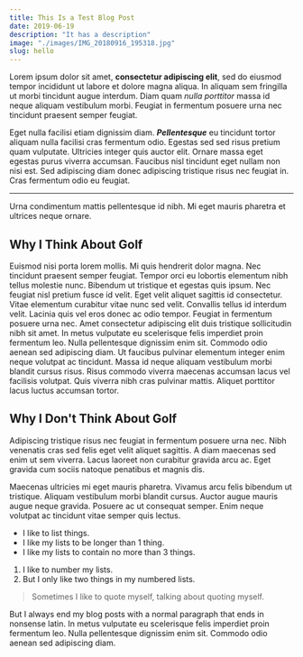 ```yaml
---
title: This Is a Test Blog Post
date: 2019-06-19
description: "It has a description"
image: "./images/IMG_20180916_195318.jpg"
slug: hello
---
```


Lorem ipsum dolor sit amet, **consectetur adipiscing elit**, sed do eiusmod tempor incididunt ut labore et dolore magna aliqua. In aliquam sem fringilla ut morbi tincidunt augue interdum. Diam quam *nulla porttitor* massa id neque aliquam vestibulum morbi. Feugiat in fermentum posuere urna nec tincidunt praesent semper feugiat. 

Eget nulla facilisi etiam dignissim diam. ***Pellentesque*** eu tincidunt tortor aliquam nulla facilisi cras fermentum odio. Egestas sed sed risus pretium quam vulputate. Ultricies integer quis auctor elit. Ornare massa eget egestas purus viverra accumsan. Faucibus nisl tincidunt eget nullam non nisi est. Sed adipiscing diam donec adipiscing tristique risus nec feugiat in. Cras fermentum odio eu feugiat. 

---

Urna condimentum mattis pellentesque id nibh. Mi eget mauris pharetra et ultrices neque ornare.

## Why I Think About Golf

Euismod nisi porta lorem mollis. Mi quis hendrerit dolor magna. Nec tincidunt praesent semper feugiat. Tempor orci eu lobortis elementum nibh tellus molestie nunc. Bibendum ut tristique et egestas quis ipsum. Nec feugiat nisl pretium fusce id velit. Eget velit aliquet sagittis id consectetur. Vitae elementum curabitur vitae nunc sed velit. Convallis tellus id interdum velit. Lacinia quis vel eros donec ac odio tempor. Feugiat in fermentum posuere urna nec. Amet consectetur adipiscing elit duis tristique sollicitudin nibh sit amet. In metus vulputate eu scelerisque felis imperdiet proin fermentum leo. Nulla pellentesque dignissim enim sit. Commodo odio aenean sed adipiscing diam. Ut faucibus pulvinar elementum integer enim neque volutpat ac tincidunt. Massa id neque aliquam vestibulum morbi blandit cursus risus. Risus commodo viverra maecenas accumsan lacus vel facilisis volutpat. Quis viverra nibh cras pulvinar mattis. Aliquet porttitor lacus luctus accumsan tortor.

## Why I Don't Think About Golf

Adipiscing tristique risus nec feugiat in fermentum posuere urna nec. Nibh venenatis cras sed felis eget velit aliquet sagittis. A diam maecenas sed enim ut sem viverra. Lacus laoreet non curabitur gravida arcu ac. Eget gravida cum sociis natoque penatibus et magnis dis. 

Maecenas ultricies mi eget mauris pharetra. Vivamus arcu felis bibendum ut tristique. Aliquam vestibulum morbi blandit cursus. Auctor augue mauris augue neque gravida. Posuere ac ut consequat semper. Enim neque volutpat ac tincidunt vitae semper quis lectus.

- I like to list things.
- I like my lists to be longer than 1 thing.
- I like my lists to contain no more than 3 things.

1. I like to number my lists.
2. But I only like two things in my numbered lists.

> Sometimes I like to quote myself, talking about quoting myself.

But I always end my blog posts with a normal paragraph that ends in nonsense latin. In metus vulputate eu scelerisque felis imperdiet proin fermentum leo. Nulla pellentesque dignissim enim sit. Commodo odio aenean sed adipiscing diam.